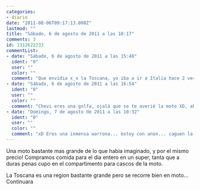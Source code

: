 ```yaml
---
categories:
- diario
date: "2011-08-06T09:17:13.000Z"
lastmod: ""
title: "Sábado, 6 de agosto de 2011 a las 10:17"
comments: 3
id: 1312622233
commentList:
- date: "Sábado, 6 de agosto de 2011 a las 15:48"
  ident: "0"
  user: ""
  color: ""
  comment: "Que envidia x_x la Toscana, yo iba a ir a Italia hace 2 veranos... Ibamos a estar una semana, viendo museos, comiendo helados, montando en gondola, viendo la Toscana, yendo a la ópera... Y perdimos el avion TTT_______TTT"
- date: "Sábado, 6 de agosto de 2011 a las 16:54"
  ident: "0"
  user: ""
  color: ""
  comment: "Chevi eres una golfa, ojalá que se te averié la moto XD, ahora en serio, pasatelo bien."
- date: "Domingo, 7 de agosto de 2011 a las 10:32"
  ident: "0"
  user: ""
  color: ""
  comment: "xD Eres una inmensa warrona... estoy con anon... caguen la puta :\'( xDDD"
---
```


Una moto bastante mas grande de lo que habia imaginado, y por el mismo precio! Compramos comida para el dia entero en un super, tanta que a duras penas cupo en el compartimento para cascos de la moto.  
  
La Toscana es una region bastante grande pero se recorre bien en moto... Continuara
